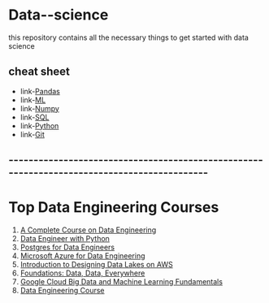 # Data--science
this repository contains all the necessary things to get started with data science
##  cheat sheet
- link-[Pandas](https://www.datacamp.com/cheat-sheet/pandas-cheat-sheet-for-data-science-in-python)
- link-[ML](https://www.datacamp.com/cheat-sheet/scikit-learn-cheat-sheet-python-machine-learning)
- link-[Numpy](https://www.datacamp.com/cheat-sheet/numpy-cheat-sheet-data-analysis-in-python)
- link-[SQL](https://www.datacamp.com/cheat-sheet/sql-basics-cheat-sheet)
- link-[Python](https://www.datacamp.com/cheat-sheet/python-for-data-science-a-cheat-sheet-for-beginners)
- link-[Git](https://www.datacamp.com/cheat-sheet/git-cheat-sheet)
 ## -------------------------------------------------------------------------------------------
 # Top Data Engineering Courses
 1) [A Complete Course on Data Engineering](https://machinehack.Com/bootcamps/633c19aa20ebf0e0f02ffcc52)
 2) [Data Engineer with Python](https://app.datacamp.com/learn/career-tracks/data-engineer-with-python)
 3) [Postgres for Data Engineers](https://www.dataquest.io/course/postgres-for-data-engineers/?rfsn=6350382.6e669214)
 4) [Microsoft Azure for Data Engineering](https://www.coursera.org/learn/microsoft-azure-dp-203-data-engineering?specialization=microsoft-azure-dp-203-data-engineering)
5) [Introduction to Designing Data Lakes on AWS](https://www.coursera.org/learnZintroduction-to-designing-data-lakes-in-aws6)
6) [Foundations: Data, Data, Everywhere](https://www.coursera.org/learn/foundations-data?aid=true&specialization=google-data-analytics7) 
7) [Google Cloud Big Data and Machine Learning Fundamentals](https://www.coursera.org/learn/gcp-big-data-ml-fundamentals?specialization=gcp-data-machine-learning)
8) [Data Engineering Course](https://bit.ly/3f7sbxy) 
 
  
